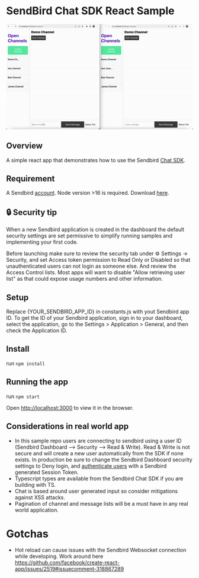 # SendBird Chat SDK React Sample

![React sample](/react-sample.gif?raw=true "react sample")


## Overview
A simple react app that demonstrates how to use the Sendbird [Chat SDK](https://sendbird.com/docs/chat).

## Requirement
A Sendbird [account](https://dashboard.sendbird.com/auth/signup).
Node version >16 is required. Download [here](https://nodejs.org/en/).

## 🔒 Security tip
When a new Sendbird application is created in the dashboard the default security settings are set permissive to simplify running samples and implementing your first code.

Before launching make sure to review the security tab under ⚙️ Settings -> Security, and set Access token permission to Read Only or Disabled so that unauthenticated users can not login as someone else. And review the Access Control lists. Most apps will want to disable "Allow retrieving user list" as that could expose usage numbers and other information.


## Setup
Replace {YOUR_SENDBIRD_APP_ID} in constants.js with yout Sendbird app ID. 
To get the ID  of your Sendbird application, sign in to your dashboard, select the application, go to the Settings > Application > General, and then check the Application ID.

## Install
run `npm install`

## Running the app

run `npm start`

Open [http://localhost:3000](http://localhost:3000) to view it in the browser.

## Considerations in real world app
 - In this sample repo users are connecting to sendbird using a user ID (Sendbird Dashboard --> Security --> Read & Write). Read & Write is not secure and will create a new user automatically from the SDK if none exists. In production be sure to change the Sendbird Dashboard security settings to Deny login, and [authenticate users](https://sendbird.com/docs/chat/v3/javascript/guides/authentication#2-connect-to-sendbird-server-with-a-user-id-and-a-token) with a Sendbird generated Session Token.
 - Typescript types are available from the Sendbird Chat SDK if you are building with TS.
 - Chat is based around user generated input so consider mitigations against XSS attacks.
 - Pagination of channel and message lists will be a must have in any real world application.



# Gotchas
 - Hot reload can cause issues with the Sendbird Websocket connection while developing. Work around here https://github.com/facebook/create-react-app/issues/2519#issuecomment-318867289





